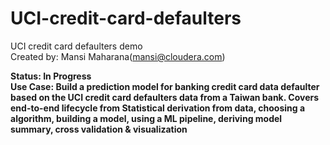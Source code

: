 # UCI-credit-card-defaulters

UCI credit card defaulters demo<br>
Created by: Mansi Maharana(mansi@cloudera.com)

<b>Status:<b> In Progress<br>
<b>Use Case:<b> Build a prediction model for banking credit card data defaulter based on the UCI credit card defaulters data from a Taiwan bank. Covers end-to-end lifecycle from Statistical derivation from data, choosing a algorithm, building a model, using a ML pipeline, deriving model summary, cross validation & visualization  
